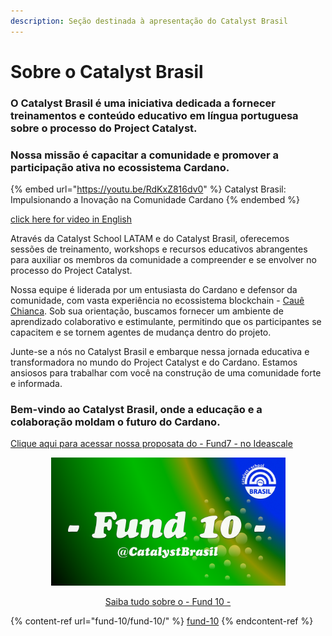 ```yaml
---
description: Seção destinada à apresentação do Catalyst Brasil
---
```


# Sobre o Catalyst Brasil

### O Catalyst Brasil é uma iniciativa dedicada a fornecer treinamentos e conteúdo educativo em língua portuguesa sobre o processo do Project Catalyst.&#x20;

### Nossa missão é capacitar a comunidade e promover a participação ativa no ecossistema Cardano.

{% embed url="https://youtu.be/RdKxZ816dv0" %}
Catalyst Brasil: Impulsionando a Inovação na Comunidade Cardano
{% endembed %}

[click here for video in English](https://youtu.be/rUP3MrfDJPo)

Através da Catalyst School LATAM e do Catalyst Brasil, oferecemos sessões de treinamento, workshops e recursos educativos abrangentes para auxiliar os membros da comunidade a compreender e se envolver no processo do Project Catalyst.

Nossa equipe é liderada por um entusiasta do Cardano e defensor da comunidade, com vasta experiência no ecossistema blockchain - [Cauê Chianca](https://github.com/cauechianca). Sob sua orientação, buscamos fornecer um ambiente de aprendizado colaborativo e estimulante, permitindo que os participantes se capacitem e se tornem agentes de mudança dentro do projeto.

Junte-se a nós no Catalyst Brasil e embarque nessa jornada educativa e transformadora no mundo do Project Catalyst e do Cardano. Estamos ansiosos para trabalhar com você na construção de uma comunidade forte e informada.

### Bem-vindo ao Catalyst Brasil, onde a educação e a colaboração moldam o futuro do Cardano.

[Clique aqui para acessar nossa proposata do - Fund7 - no Ideascale](https://cardano.ideascale.com/c/idea/60774)

<div align="center" data-full-width="false">

<figure><img src=".gitbook/assets/[F10] CSBra-hero-git.png" alt="" width="375"><figcaption><p><a href="fund-10/fund-10/">Saiba tudo sobre o - Fund 10 -</a></p></figcaption></figure>

</div>

{% content-ref url="fund-10/fund-10/" %}
[fund-10](fund-10/fund-10/)
{% endcontent-ref %}
